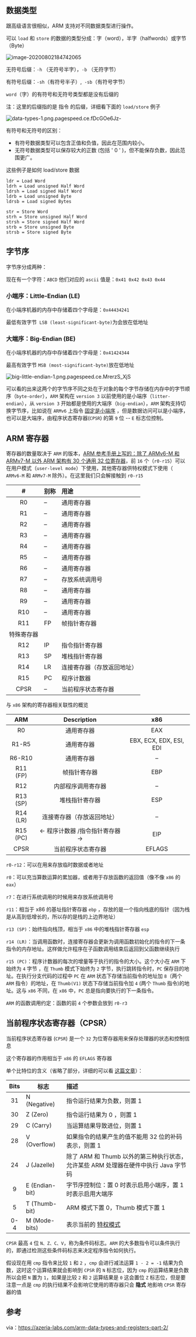 ## 数据类型

跟高级语言很相似，ARM 支持对不同数据类型进行操作。

可以 `load` 和 `store` 的数据的类型分成：字（word），半字（halfwords）或字节（Byte）

![image-20200802184742065](https://gitee.com/scriptkiddies/images/raw/master/image-20200802184742065.png)

无符号后缀：`-h` （无符号半字），`-b` （无符字节）

有符号后缀：`-sh`（有符号半子）,` -sb`（有符号字节）

`word`（字）的有符号和无符号类型都是没有后缀的

注：这里的后缀指的是 指令 的后缀，详细看下面的 `load/store` 例子

![data-types-1.png.pagespeed.ce.fDcGOe6Jz-](https://gitee.com/scriptkiddies/images/raw/master/data-types-1.png.pagespeed.ce.fDcGOe6Jz--20200802184449462.png)

有符号和无符号的区别：

- 有符号数据类型可以包含正值和负值，因此在范围内较小。
- 无符号数据类型可以保存较大的正数 (包括 ' 0 ' )，但不能保存负数，因此范围更广。

这些例子是如何 load/store 数据

```
ldr = Load Word
ldrh = Load unsigned Half Word
ldrsh = Load signed Half Word
ldrb = Load unsigned Byte
ldrsb = Load signed Bytes

str = Store Word
strh = Store unsigned Half Word
strsh = Store signed Half Word
strb = Store unsigned Byte
strsb = Store signed Byte
```



## 字节序

字节序分成两种：

现在有一个字符：`ABCD` 他们对应的 `ascii` 值是：`0x41 0x42 0x43 0x44`

### 小端序：Little-Endian (LE) 

在小端序机器的内存中存储着四个字母是：`0x44434241`

最低有效字节` LSB (least-significant-byte)`为会放在低地址

### 大端序：Big-Endian (BE)

在小端序机器的内存中存储着四个字母是：`0x41424344`

最高有效字节 `MSB (most-significant-byte)`放在低地址

![big-little-endian-1.png.pagespeed.ce.MrerzS_XjS](https://gitee.com/scriptkiddies/images/raw/master/big-little-endian-1.png.pagespeed.ce.MrerzS_XjS.png)



可以看的出来这两个的字节序不同之处在于对象的每个字节存储在内存中的字节顺序（`byte-order`），`ARM` 架构在 `version 3` 以前使用的是小端序（`litter-endian`），从 `version 3` 开始都是使用的大端序（`big-endian`），`ARM` 架构支持切换字节序，比如说在 `ARMv6` 上指令 [固定是小端序](http://infocenter.arm.com/help/index.jsp?topic=/com.arm.doc.ddi0301h/Cdfbbchb.html) ，但是数据访问可以是小端序，也可以是大端序，由程序状态寄存器(`CPSR`) 的第 `9` 位 -- `E` 标志位控制。



## ARM 寄存器

寄存器的数量取决于 `ARM` 的版本，[ARM 参考手册上写的：除了 ARMv6-M 和 ARMv7-M 以外 ARM 架构有 30 个通用 32 位寄存器](http://infocenter.arm.com/help/topic/com.arm.doc.dui0473c/Babdfiih.html)，前 `16` 个（`r0-r15`）可以在用户模式（`user-level mode`）下使用，其他寄存器供特权模式下使用（ `ARMv6-M` 和 `ARMv7-M` 除外）。在这里我们只会解接触到 `r0-r15`

|     #      | 别称 | 用途                       |
| :--------: | :--- | :------------------------- |
|     R0     | –    | 通用寄存器                 |
|     R1     | –    | 通用寄存器                 |
|     R2     | –    | 通用寄存器                 |
|     R3     | –    | 通用寄存器                 |
|     R4     | –    | 通用寄存器                 |
|     R5     | –    | 通用寄存器                 |
|     R6     | –    | 通用寄存器                 |
|     R7     | –    | 存放系统调用号             |
|     R8     | –    | 通用寄存器                 |
|     R9     | –    | 通用寄存器                 |
|    R10     | –    | 通用寄存器                 |
|    R11     | FP   | 帧指针寄存器               |
| 特殊寄存器 |      |                            |
|    R12     | IP   | 指令指针寄存器             |
|    R13     | SP   | 堆栈指针寄存器             |
|    R14     | LR   | 连接寄存器（存放返回地址） |
|    R15     | PC   | 程序计数器                 |
|    CPSR    | –    | 当前程序状态寄存器         |

与 `x86` 架构的寄存器相关联性的概览

|   ARM    |           Description            |           x86           |
| :------: | :------------------------------: | :---------------------: |
|    R0    |            通用寄存器            |           EAX           |
|  R1-R5   |            通用寄存器            | EBX, ECX, EDX, ESI, EDI |
|  R6-R10  |            通用寄存器            |            –            |
| R11 (FP) |           帧指针寄存器           |           EBP           |
|   R12    |        内部程序调用寄存器        |            –            |
| R13 (SP) |          堆栈指针寄存器          |           ESP           |
| R14 (LR) |    连接寄存器（存放返回地址）    |            –            |
| R15 (PC) | <- 程序计数器 /指令指针寄存器 -> |           EIP           |
|   CPSR   |        当前程序状态寄存器        |         EFLAGS          |

`r0-r12`：可以在用来存放临时数据或者地址

`r0`：可以充当算数运算的累加器，或者用于存放函数的返回值（像不像 `x86` 的 `eax`）

`r7`：在进行系统调用的时候用来存放系统调用号

`r11`：相当于 x86 的基址指针寄存器 `ebp` ，存放的是一个指向栈底的指针（因为栈是从高到低增长的，所以存的是栈的上边界地址）

`r13 (SP)`：始终指向栈顶，相当于 `x86` 中的堆栈指针寄存器 `esp`

`r14 (LR)`：当调用函数时，连接寄存器会更新为调用函数初始化的指令的下一条指令的内存地址。这样做允许程序在子函数调用结束后返回到父函数继续执行

`r15 (PC)`：程序计数器的每次的增量等于执行的指令的大小。这个大小在 `ARM` 下始终为 `4` 字节 ，在 `Thumb` 模式下始终为 `2` 字节，执行跳转指令时，`PC` 保存目的地址。在执行分支代码的过程中 `PC` 在 `ARM` 状态下存储当前指令的地址加 `8`（两个 `ARM` 指令）的地址，在 `Thumb(V1)` 状态下存储当前指令加 `4` (两个 `Thumb` 指令)的地址。这与 `x86` 不同，在 `x86` 中，`PC` 总是指向要执行的下一条指令。

`ARM` 的函数调用约定：函数的前 `4` 个参数会放到 `r0-r3`



## 当前程序状态寄存器（CPSR）

当前程序状态寄存器 (`CPSR`) 是一个 `32` 为位寄存器用来保存处理器的状态和控制信息

这个寄存器的作用相当于 `x86` 的 `EFLAGS` 寄存器

单个比特位的含义（省略了部分，详细的可以看 [这篇文章](https://www.cnblogs.com/hjbf/p/13292589.html)）：

| Bits | 标志           | 描述                                                         |
| :--: | -------------- | :----------------------------------------------------------- |
|  31  | N (Negative)   | 指令运行结果为负数，则置 1                                   |
|  30  | Z (Zero)       | 指令运行结果为 0 ，则置 1                                    |
|  29  | C (Carry)      | 当运算结果导致进位，则置 1                                   |
|  28  | V (Overflow)   | 如果指令的结果产生的值不能用 32 位的补码表示，则置 1         |
|  24  | J (Jazelle)    | 除了 ARM  和 Thumb 以外的第三种执行状态，允许某些 ARM 处理器在硬件中执行 Java 字节码 |
|  9   | E (Endian-bit) | 字节序控制位：置 0 时表示启用小端序，置 1 时表示启用大端序   |
|  5   | T (Thumb-bit)  | ARM 模式下置 0，Thumb 模式下置 1                             |
| 0-4  | M (Mode-bits)  | 表示当前的 [特权模式](https://www.keil.com/pack/doc/CMSIS/Core_A/html/group__CMSIS__CPSR__M.html) |

`CPSR` 最高 `4` 位 `N、Z、C、V`，称为条件码标志。`ARM` 的大多数指令可以条件执行的，即通过检测这些条件码标志来决定程序指令如何执行。

假设现在用 `cmp` 指令来比较 `1` 和 `2` ，`cmp` 会进行减法运算 `1 - 2 = -1` 结果为负数，这时这个运算结果就会影响到 `CPSR` 的 `N` 标志位，因为 `cmp` 的运算结果是负数所以会把 `N` 置为 `1`，如果是比较 `2` 和 `2` 运算结果是 `0` 这会置位 `Z` 标志位，但是要注意一点是 `cmp`  的执行结果不会影响它使用的寄存器只会 **隐式** 地影响 `CPSR` 寄存器的值



## 参考

via：https://azeria-labs.com/arm-data-types-and-registers-part-2/